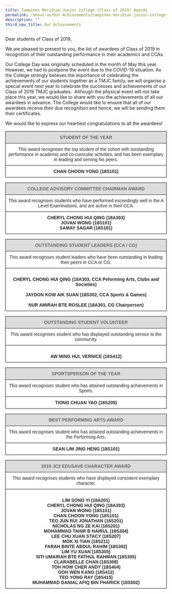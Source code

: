 ```yaml
---
title: Tampines Meridian Junior College (Class of 2019) Awards
permalink: /about-us/Our-Achievements/tampines-meridian-junior-college-class-of-2019-awards
description: ""
third_nav_title: Our Achievements
---
```

Dear students of Class of 2019,

We are pleased to present to you, the list of awardees of Class of 2019 in recognition of their outstanding performance in their academics and CCAs.

Our College Day was originally scheduled in the month of May this year. However, we had to postpone the event due to the COVID-19 situation. As the College strongly believes the importance of celebrating the achievements of our students together as a TMJC family, we will organise a special event next year to celebrate the successes and achievements of our Class of 2019 TMJC graduates.  Although the physical event will not take place this year, we would like to share with you the achievements of all our awardees in advance. The College would like to ensure that all of our awardees receive their due recognition and hence, we will be sending them their certificates.

We would like to express our heartiest congratulations to all the awardees!

<style type="text/css">
.tg  {border-collapse:collapse;border-spacing:0;}
.tg td{border-color:black;border-style:solid;border-width:1px;font-family:Arial, sans-serif;font-size:14px;
  overflow:hidden;padding:10px 5px;word-break:normal;}
.tg th{border-color:black;border-style:solid;border-width:1px;font-family:Arial, sans-serif;font-size:14px;
  font-weight:normal;overflow:hidden;padding:10px 5px;word-break:normal;}
.tg .tg-a4yv{background-color:#DDD;color:#666;font-weight:bold;text-align:center;vertical-align:top}
.tg .tg-a3j2{background-color:#FFF;color:#222;text-align:center;vertical-align:middle}
.tg .tg-4ufn{background-color:#FFF;color:#222;font-weight:bold;text-align:center;vertical-align:top}
</style>
<table class="tg">
<thead>
  <tr>
    <th class="tg-a4yv">STUDENT OF THE YEAR</th>
  </tr>
</thead>
<tbody>
  <tr>
    <td class="tg-a3j2">This award recognises the top student of the cohort with outstanding performance in academic and co-curricular activities, and has been exemplary in leading and serving his peers.</td>
  </tr>
  <tr>
    <td class="tg-4ufn">CHAN CHOON YONG (18S101)</td>
  </tr>
</tbody>
</table>

<style type="text/css">
.tg  {border-collapse:collapse;border-spacing:0;}
.tg td{border-color:black;border-style:solid;border-width:1px;font-family:Arial, sans-serif;font-size:14px;
  overflow:hidden;padding:10px 5px;word-break:normal;}
.tg th{border-color:black;border-style:solid;border-width:1px;font-family:Arial, sans-serif;font-size:14px;
  font-weight:normal;overflow:hidden;padding:10px 5px;word-break:normal;}
.tg .tg-a4yv{background-color:#DDD;color:#666;font-weight:bold;text-align:center;vertical-align:top}
.tg .tg-a3j2{background-color:#FFF;color:#222;text-align:center;vertical-align:middle}
.tg .tg-4ufn{background-color:#FFF;color:#222;font-weight:bold;text-align:center;vertical-align:top}
</style>
<table class="tg">
<thead>
  <tr>
    <th class="tg-a4yv">COLLEGE ADVISORY COMMITTEE CHAIRMAN AWARD</th>
  </tr>
</thead>
<tbody>
  <tr>
    <td class="tg-a3j2">This award recognises students who have performed exceedingly well in the A Level Examinations, and are active in their CCA.</td>
  </tr>
  <tr>
    <td class="tg-4ufn">CHERYL CHONG HUI QING (18A303)<br>JOVAN WONG (18S101)<br>SAMAY SAGAR (18S101)</td>
  </tr>
</tbody>
</table>

<style type="text/css">
.tg  {border-collapse:collapse;border-spacing:0;}
.tg td{border-color:black;border-style:solid;border-width:1px;font-family:Arial, sans-serif;font-size:14px;
  overflow:hidden;padding:10px 5px;word-break:normal;}
.tg th{border-color:black;border-style:solid;border-width:1px;font-family:Arial, sans-serif;font-size:14px;
  font-weight:normal;overflow:hidden;padding:10px 5px;word-break:normal;}
.tg .tg-a4yv{background-color:#DDD;color:#666;font-weight:bold;text-align:center;vertical-align:top}
.tg .tg-a3j2{background-color:#FFF;color:#222;text-align:center;vertical-align:middle}
.tg .tg-4ufn{background-color:#FFF;color:#222;font-weight:bold;text-align:center;vertical-align:top}
</style>
<table class="tg">
<thead>
  <tr>
    <th class="tg-a4yv">OUTSTANDING STUDENT LEADERS (CCA / CG)</th>
  </tr>
</thead>
<tbody>
  <tr>
    <td class="tg-a3j2">This award recognises student leaders who have been outstanding in leading their peers in CCA or CG.</td>
  </tr>
  <tr>
    <td class="tg-4ufn"><br>CHERYL CHONG HUI QING (18A303, CCA Peforming Arts, Clubs and Societies)<br><br>JAYDON KOW AIK SUAN (18S302, CCA Sports &amp; Games)<br><br>NUR AMIRAH BTE ROSLEE (18A301, CG Chairperson)</td>
  </tr>
</tbody>
</table>

<style type="text/css">
.tg  {border-collapse:collapse;border-spacing:0;}
.tg td{border-color:black;border-style:solid;border-width:1px;font-family:Arial, sans-serif;font-size:14px;
  overflow:hidden;padding:10px 5px;word-break:normal;}
.tg th{border-color:black;border-style:solid;border-width:1px;font-family:Arial, sans-serif;font-size:14px;
  font-weight:normal;overflow:hidden;padding:10px 5px;word-break:normal;}
.tg .tg-a4yv{background-color:#DDD;color:#666;font-weight:bold;text-align:center;vertical-align:top}
.tg .tg-a3j2{background-color:#FFF;color:#222;text-align:center;vertical-align:middle}
.tg .tg-4ufn{background-color:#FFF;color:#222;font-weight:bold;text-align:center;vertical-align:top}
</style>
<table class="tg">
<thead>
  <tr>
    <th class="tg-a4yv">OUTSTANDING STUDENT VOLUNTEER</th>
  </tr>
</thead>
<tbody>
  <tr>
    <td class="tg-a3j2">This award recognises student who has displayed outstanding service to the community.  </td>
  </tr>
  <tr>
    <td class="tg-4ufn"><br>AW MING HUI, VERNICE (18S412)</td>
  </tr>
</tbody>
</table>

<style type="text/css">
.tg  {border-collapse:collapse;border-spacing:0;}
.tg td{border-color:black;border-style:solid;border-width:1px;font-family:Arial, sans-serif;font-size:14px;
  overflow:hidden;padding:10px 5px;word-break:normal;}
.tg th{border-color:black;border-style:solid;border-width:1px;font-family:Arial, sans-serif;font-size:14px;
  font-weight:normal;overflow:hidden;padding:10px 5px;word-break:normal;}
.tg .tg-a4yv{background-color:#DDD;color:#666;font-weight:bold;text-align:center;vertical-align:top}
.tg .tg-a3j2{background-color:#FFF;color:#222;text-align:center;vertical-align:middle}
.tg .tg-4ufn{background-color:#FFF;color:#222;font-weight:bold;text-align:center;vertical-align:top}
</style>
<table class="tg">
<thead>
  <tr>
    <th class="tg-a4yv">SPORTSPERSON OF THE YEAR</th>
  </tr>
</thead>
<tbody>
  <tr>
    <td class="tg-a3j2">This award recognises student who has attained outstanding achievements in Sports.</td>
  </tr>
  <tr>
    <td class="tg-4ufn">TIONG CHUAN YAO (18S209)<br></td>
  </tr>
</tbody>
</table>

<style type="text/css">
.tg  {border-collapse:collapse;border-spacing:0;}
.tg td{border-color:black;border-style:solid;border-width:1px;font-family:Arial, sans-serif;font-size:14px;
  overflow:hidden;padding:10px 5px;word-break:normal;}
.tg th{border-color:black;border-style:solid;border-width:1px;font-family:Arial, sans-serif;font-size:14px;
  font-weight:normal;overflow:hidden;padding:10px 5px;word-break:normal;}
.tg .tg-a4yv{background-color:#DDD;color:#666;font-weight:bold;text-align:center;vertical-align:top}
.tg .tg-a3j2{background-color:#FFF;color:#222;text-align:center;vertical-align:middle}
.tg .tg-4ufn{background-color:#FFF;color:#222;font-weight:bold;text-align:center;vertical-align:top}
</style>
<table class="tg">
<thead>
  <tr>
    <th class="tg-a4yv">BEST PERFORMING ARTS AWARD</th>
  </tr>
</thead>
<tbody>
  <tr>
    <td class="tg-a3j2">This award recognises student who has attained outstanding achievements in the Performing Arts.  </td>
  </tr>
  <tr>
    <td class="tg-4ufn">SEAN LIM JING HENG (18S101)</td>
  </tr>
</tbody>
</table>

<style type="text/css">
.tg  {border-collapse:collapse;border-spacing:0;}
.tg td{border-color:black;border-style:solid;border-width:1px;font-family:Arial, sans-serif;font-size:14px;
  overflow:hidden;padding:10px 5px;word-break:normal;}
.tg th{border-color:black;border-style:solid;border-width:1px;font-family:Arial, sans-serif;font-size:14px;
  font-weight:normal;overflow:hidden;padding:10px 5px;word-break:normal;}
.tg .tg-a4yv{background-color:#DDD;color:#666;font-weight:bold;text-align:center;vertical-align:top}
.tg .tg-a3j2{background-color:#FFF;color:#222;text-align:center;vertical-align:middle}
.tg .tg-4ufn{background-color:#FFF;color:#222;font-weight:bold;text-align:center;vertical-align:top}
</style>
<table class="tg">
<thead>
  <tr>
    <th class="tg-a4yv">2019 JC2 EDUSAVE CHARACTER AWARD</th>
  </tr>
</thead>
<tbody>
  <tr>
    <td class="tg-a3j2">This award recognises students who have displayed consistent exemplary character.</td>
  </tr>
  <tr>
    <td class="tg-4ufn"><br><span style="background-color:initial">LIM SONG YI (18A201)</span><br>CHERYL CHONG HUI QING (18A303)<br>JOVAN WONG (18S101)<br>CHAN CHOON YONG (18S101)<br>TEO JUN RUI JONATHAN (18S201)<br>NICHOLAS NG ZE KAI (18S201)<br>MOHAMMAD TAHIR B HAIRUL (18S204)<br>LEE CHU XUAN STACY (18S207)<br>MOK XI TIAN (18S211)<br>FARAH BINTE ABDUL RAHIM (18S302)<br>LIM YU XUAN (18S305)<br>SITI UMAIRAH BTE FATHUL RAHMAN (18S305)<br>CLARABELLE CHAN (18S308)<br>TOH HOW CHER ANDY (18S404)<br>GOH WEN KANG (18S412)<br>TEO YONG RAY (18S415)<br>MUHAMMAD DANIAL AFIQ BIN FHARICK (18S502)</td>
  </tr>
</tbody>
</table>